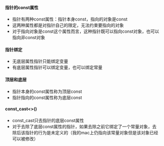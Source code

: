 #### 指针的const属性
  - 指针有两种const属性：指针本身const，指向的对象是const
  - 这两种属性都是对指针自己的限定，无法约束要指向的对象
  - 对于指向对象是const这个属性而言，这种指针既可以指向const对象，也可以指向非const对象

#### 指针绑定
  - 无底层属性指针只能绑定变量
  - 有底层属性指针可以绑定变量，也可以绑定常量

#### 顶层和底层
  - 指针本身的const属性称为顶层const
  - 指针指向的const属性称为底层const

#### const_cast<>()
  - const_cast只去指针的底层const属性
  - 对于去除了底层const属性的指针，如果去除之前它绑定了一个常量对象，去除后该指针的行为是未定义的（我的mac上仍指向该常量对象但是该对象已经可以被修改）











